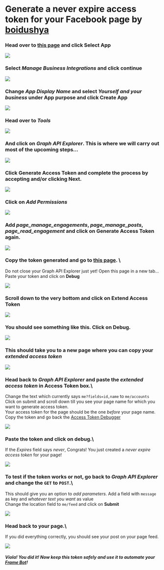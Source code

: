 # Generate a never expire access token for your Facebook page by [boidushya](https://github.com/Boidushya)

### Head over to [this page](https://developers.facebook.com/apps/) and click **Select App**

![](images/1.png)

### Select *Manage Business Integrations* and click **continue**

![](images/2.png)

### Change *App Display Name* and select *Yourself and your business* under App purpose and click **Create App**

![](images/3.png)

### Head over to *Tools*

![](images/4.png)

### And click on *Graph API Explorer*. This is where we will carry out most of the upcoming steps...

![](images/5.png)

### Click **Generate Access Token** and complete the process by accepting and/or clicking Next.

![](images/6.png)

### Click on *Add Permissions*

![](images/7.png)

### Add *page_manage_engagements*, *page_manage_posts*, *page_read_engagement* and click on **Generate Access Token** again.

![](images/8.png)

### Copy the token generated and go to [this page](https://developers.facebook.com/tools/debug/accesstoken/). \
Do not close your Graph API Explorer just yet! Open this page in a new tab... \
Paste your token and click on **Debug**

![](images/8.5.png)

### Scroll down to the very bottom and click on **Extend Access Token**

![](images/8.75.png)

### You should see something like this. Click on **Debug**.

![](images/8.8.png)

### This should take you to a new page where you can copy your *extended access token*

![](images/8.9.png)

### Head back to *Graph API Explorer* and paste the *extended access token* in Access Token box.\
Change the text which currently says `me?fields=id,name` to `me/accounts`\
Click on submit and scroll down till you see your page name for which you want to generate access token.\
Your access token for the page should be the one *before* your page name.\
Copy the token and go back the [Access Token Debugger](https://developers.facebook.com/tools/debug/accesstoken/)

![](images/9.png)

### Paste the token and click on debug.\
If the *Expires* field says *never*, Congrats! You just created a *never expire access token* for your page!

![](images/10.png)

### To test if the token works or not, go back to *Graph API Explorer* and change the `GET` to `POST`.\
This should give you an option to *add parameters*. Add a field with `message` as key and *whatever text you want* as value\
Change the location field to `me/feed` and click on **Submit**

![](images/11.png)

### Head back to your page.\
If you did everything correctly, you should see your post on your page feed.

![](images/12.png)

##### Viola! You did it! Now keep this token safely and use it to automate your [Frame Bot](https://github.com/Boidushya/FrameBot)!
